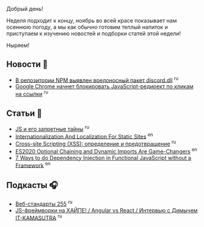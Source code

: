 Добрый день!

Неделя подходит к концу, ноябрь во всей красе показывает нам осеннюю погоду, а мы как обычно готовим теплый напиток и приступаем к изучению новостей и подборки статей этой недели!

Ныряем!

## Новости 📰

- [В репозитории NPM выявлен вредоносный пакет discord.dll](https://opennet.ru/54061-npm) <sup>ru</sup>
- [Google Chrome начнет блокировать JavaScript-редирект по кликам на ссылки](https://habr.com/ru/news/t/527480/) <sup>ru</sup>

## Статьи 📝

- [JS и его запретные тайны](https://habr.com/ru/post/523092/) <sup>ru</sup>
- [Internationalization And Localization For Static Sites](https://www.smashingmagazine.com/2020/11/internationalization-localization-static-sites/) <sup>en<sup>
- [Cross-site Scripting (XSS): определение и предотвращение](https://webdevblog.ru/cross-site-scripting-xss-opredelenie-i-predotvrashhenie/) <sup>ru<sup>
- [ES2020 Optional Chaining and Dynamic Imports Are Game-Changers](https://blog.bitsrc.io/es2020-optional-chaining-and-dynamic-imports-are-game-changers-heres-why-cbbf7efae3ee) <sup>en</sup>
- [7 Ways to do Dependency Injection in Functional JavaScript without a Framework](https://happy-css.com/articles/dependency-injection-in-java-script) <sup>en<sup>

## Подкасты 🎧

- [Веб-стандарты 255](https://www.youtube.com/watch?v=stSReZwecRU) <sup>ru<sup>
- [JS-фреймворки на ХАЙПЕ! / Angular vs React / Интервью с Димычем IT-KAMASUTRA](https://www.youtube.com/watch?v=wWd73WDBxzs) <sup>ru<sup>
